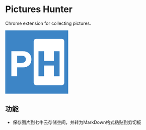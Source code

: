 # Pictures Hunter
Chrome extension for collecting pictures.

![](./icon.png)

## 功能

* 保存图片到七牛云存储空间，并转为MarkDown格式粘贴到剪切板